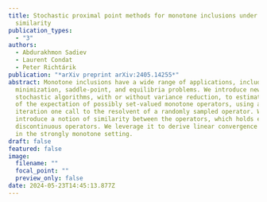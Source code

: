 ```yaml
---
title: Stochastic proximal point methods for monotone inclusions under expected
  similarity
publication_types:
  - "3"
authors:
  - Abdurakhmon Sadiev
  - Laurent Condat
  - Peter Richtárik
publication: "*arXiv preprint arXiv:2405.14255*"
abstract: Monotone inclusions have a wide range of applications, including
  minimization, saddle-point, and equilibria problems. We introduce new
  stochastic algorithms, with or without variance reduction, to estimate a root
  of the expectation of possibly set-valued monotone operators, using at every
  iteration one call to the resolvent of a randomly sampled operator. We also
  introduce a notion of similarity between the operators, which holds even for
  discontinuous operators. We leverage it to derive linear convergence results
  in the strongly monotone setting.
draft: false
featured: false
image:
  filename: ""
  focal_point: ""
  preview_only: false
date: 2024-05-23T14:45:13.877Z
---
```


